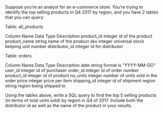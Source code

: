 Suppose you’re an analyst for an e-commerce store. You’re trying to identify the top selling products in Q4 2017 by region, and you have 2 tables that you can query: 


    
Table: all_products


    
Column Name	Data Type	Description
product_id	integer	id of the product
product_name	string	name of the product 
sku	integer	universal stock keeping unit number
distributor_id	integer	id for distributor

    

    
    
Table: orders


    
Column Name	Data Type	Description
date	string	format is "YYYY-MM-DD"
user_id	integer	id of purchaser
order_id	integer	id of order number
product_id	integer	id of product
no_units	integer	number of units sold in the order
price	integer	price per item
shipping_id	integer	id of shipment
region	string	region being shipped to

    

    
Using the tables above, write a SQL query to find the top 5 selling products (in terms of total units sold) by region in Q4 of 2017. Include both the distributor id as well as the name of the product in your results.